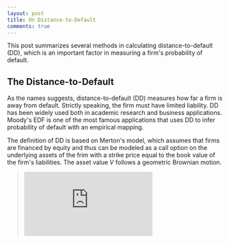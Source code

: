 ```yaml
---
layout: post
title: On Distance-to-Default
comments: true
---
```


This post summarizes several methods in calculating distance-to-default (DD), which is an important factor in measuring a firm's probability of default.

## The Distance-to-Default

As the names suggests, distance-to-default (DD) measures how far a firm is away from default. Strictly speaking, the firm must have limited liability. DD has been widely used both in academic research and business applications. Moody's EDF is one of the most famous applications that uses DD to infer probability of default with an empirical mapping. 

The definition of DD is based on Merton's model, which assumes that firms are financed by equity and thus can be modeled as a call option on the underlying assets of the frim with a strike price equal to the book value of the firm's liabilities. The asset value *V* follows a geometric Brownian motion.

>![equation](http://www.sciweavers.org/tex2img.php?eq=%20%5Cfrac%7BdV%7D%7BV%7D%20%3D%20%5Cmu%20dt%2B%20%20%5Csigma%20_%7BV%7D%20dz&bc=White&fc=Black&im=jpg&fs=12&ff=arev&edit=0)

